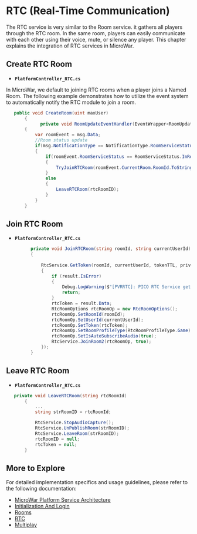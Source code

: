 # RTC (Real-Time Communication)

The RTC service is very similar to the Room service. it gathers all players through the RTC room. In the same room, players can easily communicate with each other using their voice, mute, or silence any player. This chapter explains the integration of RTC services in MicroWar.

## Create RTC Room

- **`PlatformController_RTC.cs`**<br>

In MicroWar, we default to joining RTC rooms when a player joins a Named Room. The following example demonstrates how to utilize the event system to automatically notify the RTC module to join a room.

 ```csharp
    public void CreateRoom(uint maxUser)
        {
              private void RoomUpdateEventHandler(EventWrapper<RoomUpdateEvent> msg)
        {
            var roomEvent = msg.Data;
            //Room status update
            if(msg.NotificationType == NotificationType.RoomServiceStatus)
            {
                if(roomEvent.RoomServiceStatus == RoomServiceStatus.InRoom)
                {
                    TryJoinRTCRoom(roomEvent.CurrentRoom.RoomId.ToString());
                }
                else
                {
                    LeaveRTCRoom(rtcRoomID);
                }
            }
        }
   ```
## Join RTC Room
- **`PlatformController_RTC.cs`**<br>

  ```csharp
        private void JoinRTCRoom(string roomId, string currentUserId)
        {
           
            RtcService.GetToken(roomId, currentUserId, tokenTTL, privilege).OnComplete(result =>
            {
                if (result.IsError)
                {
                    Debug.LogWarning($"[PVRRTC]: PICO RTC Service get token failed. Result:  {result.Error.Code} | {result.Error.Message} ");
                    return;
                }
                rtcToken = result.Data;
                RtcRoomOptions rtcRoomOp = new RtcRoomOptions();
                rtcRoomOp.SetRoomId(roomId);
                rtcRoomOp.SetUserId(currentUserId);
                rtcRoomOp.SetToken(rtcToken);
                rtcRoomOp.SetRoomProfileType(RtcRoomProfileType.Game);
                rtcRoomOp.SetIsAutoSubscribeAudio(true);
                RtcService.JoinRoom2(rtcRoomOp, true);
            });
        }
  ```

## Leave RTC Room
- **`PlatformController_RTC.cs`**<br>

 ```csharp
    private void LeaveRTCRoom(string rtcRoomId)
        {
            ...
            string strRoomID = rtcRoomId;

            RtcService.StopAudioCapture();
            RtcService.UnPublishRoom(strRoomID);
            RtcService.LeaveRoom(strRoomID);
            rtcRoomID = null;
            rtcToken = null;
        }
  ```

## More to Explore

For detailed implementation specifics and usage guidelines, please refer to the following documentation:
- [MicroWar Platform Service Architecture](/Documentation/MicroWar%20Platform%20Service%20Architecture.md)
- [Initialization And Login](/Documentation/Initialization%20And%20Login.md)
- [Rooms](/Documentation/Rooms.md)
- [RTC](/Documentation/RTC%20(Real-Time%20Communication).md)
- [Multiplay](/Documentation/Multiplay.md)

